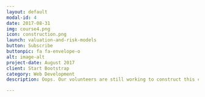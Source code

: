 ```yaml
---
layout: default
modal-id: 4
date: 2017-08-31
img: course4.png
icon: construction.png
launch: valuation-and-risk-models
button: Subscribe
buttonpic: fa fa-envelope-o
alt: image-alt
project-date: August 2017
client: Start Bootstrap
category: Web Development
description: Oops. Our volunteers are still working to construct this course. Please visit again in the near future, or subscribe to our mailing list below to stay up to date. We appreciate your understanding and support!

---
```

